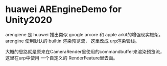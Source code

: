 huawei AREngineDemo for Unity2020
======


arengiene 是 huawei 推出类似 google arcore 和 apple arkit的增强现实框架。arengine 使用默认的 builtin 渲染预览流， 这里改成 urp渲染管线。

大概的思路就是原来在CameraRender里使用的commandbuffer来渲染预览流， 这里在urp中使用 一个自定义的 RenderFeature里去画。